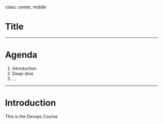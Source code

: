 class: center, middle

# Title

---

# Agenda

1. Introduction
2. Deep-dive
3. ...

---

# Introduction

This is the Devops Course